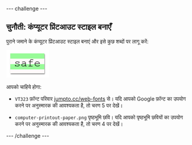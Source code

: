 \--- challenge \---

## चुनौती: कंप्यूटर प्रिंटआउट स्टाइल बनाएँ

पुराने जमाने के कंप्यूटर प्रिंटआउट स्टाइल बनाएं और इसे कुछ शब्दों पर लागू करें:

![स्क्रीनशॉट](images/letter-fonts-printout.png)

आपको चाहिये होगा:

+ `VT323` फ़ॉन्ट परिवार <a href="http://jumpto.cc/web-fonts" target="_blank">jumpto.cc/web-fonts</a> से। यदि आपको Google फ़ॉन्ट का उपयोग करने पर अनुस्मारक की आवश्यकता है, तो चरण 5 पर देखें।

+ `computer-printout-paper.png` पृष्ठभूमि छवि। यदि आपको पृष्ठभूमि छवियों का उपयोग करने पर अनुस्मारक की आवश्यकता है, तो चरण 4 पर देखें।

\--- /challenge \---